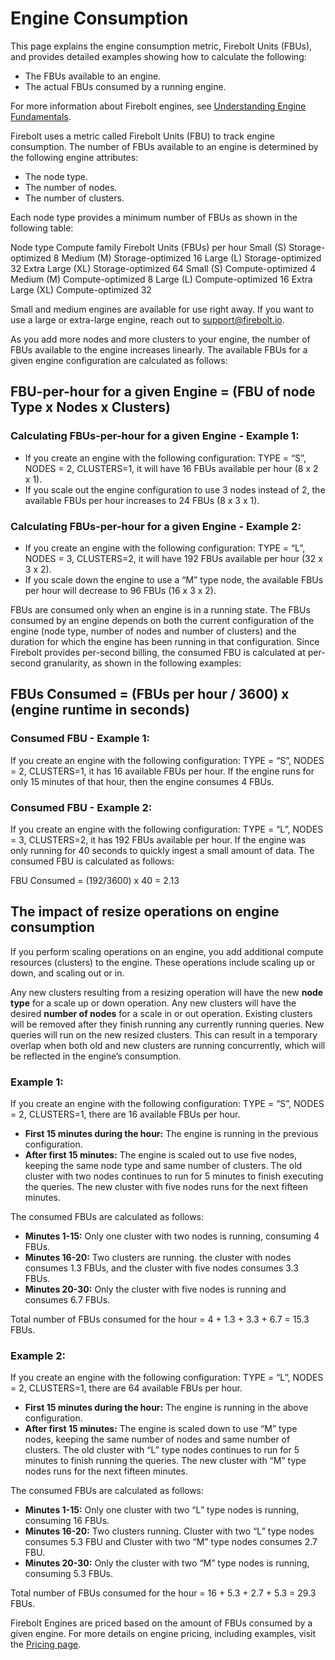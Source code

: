 # [](#engine-consumption)Engine Consumption

This page explains the engine consumption metric, Firebolt Units (FBUs), and provides detailed examples showing how to calculate the following:

- The FBUs available to an engine.
- The actual FBUs consumed by a running engine.

For more information about Firebolt engines, see [Understanding Engine Fundamentals](/Overview/engine-fundamentals.html).

Firebolt uses a metric called Firebolt Units (FBU) to track engine consumption. The number of FBUs available to an engine is determined by the following engine attributes:

- The node type.
- The number of nodes.
- The number of clusters.

Each node type provides a minimum number of FBUs as shown in the following table:

Node type Compute family Firebolt Units (FBUs) per hour Small (S) Storage-optimized 8 Medium (M) Storage-optimized 16 Large (L) Storage-optimized 32 Extra Large (XL) Storage-optimized 64 Small (S) Compute-optimized 4 Medium (M) Compute-optimized 8 Large (L) Compute-optimized 16 Extra Large (XL) Compute-optimized 32

Small and medium engines are available for use right away. If you want to use a large or extra-large engine, reach out to support@firebolt.io.

As you add more nodes and more clusters to your engine, the number of FBUs available to the engine increases linearly. The available FBUs for a given engine configuration are calculated as follows:

## [](#fbu-per-hour-for-a-given-engine--fbu-of-node-type-x-nodes-x-clusters)FBU-per-hour for a given Engine = (FBU of node Type x Nodes x Clusters)

### [](#calculating-fbus-per-hour-for-a-given-engine---example-1)Calculating FBUs-per-hour for a given Engine - Example 1:

- If you create an engine with the following configuration: TYPE = “S”, NODES = 2, CLUSTERS=1, it will have 16 FBUs available per hour (8 x 2 x 1).
- If you scale out the engine configuration to use 3 nodes instead of 2, the available FBUs per hour increases to 24 FBUs (8 x 3 x 1).

### [](#calculating-fbus-per-hour-for-a-given-engine---example-2)Calculating FBUs-per-hour for a given Engine - Example 2:

- If you create an engine with the following configuration: TYPE = “L”, NODES = 3, CLUSTERS=2, it will have 192 FBUs available per hour (32 x 3 x 2).
- If you scale down the engine to use a “M” type node, the available FBUs per hour will decrease to 96 FBUs (16 x 3 x 2).

FBUs are consumed only when an engine is in a running state. The FBUs consumed by an engine depends on both the current configuration of the engine (node type, number of nodes and number of clusters) and the duration for which the engine has been running in that configuration. Since Firebolt provides per-second billing, the consumed FBU is calculated at per-second granularity, as shown in the following examples:

## [](#fbus-consumed---fbus-per-hour--3600-x-engine-runtime-in-seconds)FBUs Consumed = (FBUs per hour / 3600) x (engine runtime in seconds)

### [](#consumed-fbu---example-1)Consumed FBU - Example 1:

If you create an engine with the following configuration: TYPE = “S”, NODES = 2, CLUSTERS=1, it has 16 available FBUs per hour. If the engine runs for only 15 minutes of that hour, then the engine consumes 4 FBUs.

### [](#consumed-fbu---example-2)Consumed FBU - Example 2:

If you create an engine with the following configuration: TYPE = “L”, NODES = 3, CLUSTERS=2, it has 192 FBUs available per hour. If the engine was only running for 40 seconds to quickly ingest a small amount of data. The consumed FBU is calculated as follows:

FBU Consumed = (192/3600) x 40 = 2.13

## [](#the-impact-of-resize-operations-on-engine-consumption)The impact of resize operations on engine consumption

If you perform scaling operations on an engine, you add additional compute resources (clusters) to the engine. These operations include scaling up or down, and scaling out or in.

Any new clusters resulting from a resizing operation will have the new **node type** for a scale up or down operation. Any new clusters will have the desired **number of nodes** for a scale in or out operation. Existing clusters will be removed after they finish running any currently running queries. New queries will run on the new resized clusters. This can result in a temporary overlap when both old and new clusters are running concurrently, which will be reflected in the engine’s consumption.

### [](#example-1)Example 1:

If you create an engine with the following configuration: TYPE = “S”, NODES = 2, CLUSTERS=1, there are 16 available FBUs per hour.

- **First 15 minutes during the hour:** The engine is running in the previous configuration.
- **After first 15 minutes:** The engine is scaled out to use five nodes, keeping the same node type and same number of clusters. The old cluster with two nodes continues to run for 5 minutes to finish executing the queries. The new cluster with five nodes runs for the next fifteen minutes.

The consumed FBUs are calculated as follows:

- **Minutes 1-15:** Only one cluster with two nodes is running, consuming 4 FBUs.
- **Minutes 16-20:** Two clusters are running. the cluster with nodes consumes 1.3 FBUs, and the cluster with five nodes consumes 3.3 FBUs.
- **Minutes 20-30:** Only the cluster with five nodes is running and consumes 6.7 FBUs.

Total number of FBUs consumed for the hour = 4 + 1.3 + 3.3 + 6.7 = 15.3 FBUs.

### [](#example-2)Example 2:

If you create an engine with the following configuration: TYPE = “L”, NODES = 2, CLUSTERS=1, there are 64 available FBUs per hour.

- **First 15 minutes during the hour:** The engine is running in the above configuration.
- **After first 15 minutes:** The engine is scaled down to use “M” type nodes, keeping the same number of nodes and same number of clusters. The old cluster with “L” type nodes continues to run for 5 minutes to finish running the queries. The new cluster with “M” type nodes runs for the next fifteen minutes.

The consumed FBUs are calculated as follows:

- **Minutes 1-15:** Only one cluster with two “L” type nodes is running, consuming 16 FBUs.
- **Minutes 16-20:** Two clusters running. Cluster with two “L” type nodes consumes 5.3 FBU and Cluster with two “M” type nodes consumes 2.7 FBU.
- **Minutes 20-30:** Only the cluster with two “M” type nodes is running, consuming 5.3 FBUs.

Total number of FBUs consumed for the hour = 16 + 5.3 + 2.7 + 5.3 = 29.3 FBUs.

Firebolt Engines are priced based on the amount of FBUs consumed by a given engine. For more details on engine pricing, including examples, visit the [Pricing page](https://www.firebolt.io/pricing).